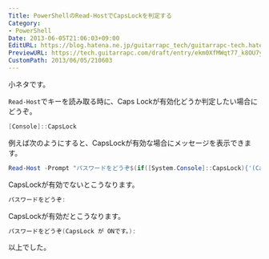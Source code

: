 ```yaml
---
Title: PowerShellのRead-HostでCapsLockを判定する
Category:
- PowerShell
Date: 2013-06-05T21:06:03+09:00
EditURL: https://blog.hatena.ne.jp/guitarrapc_tech/guitarrapc-tech.hatenablog.com/atom/entry/6802418398340924488
PreviewURL: https://tech.guitarrapc.com/draft/entry/ekm0XfMWqt77_k8OU7y_jBwLHbM
CustomPath: 2013/06/05/210603
---
```


<!--
Date: 2013-06-05T21:06:03+09:00
URL: https://tech.guitarrapc.com/entry/2013/06/05/210603
-->

小ネタです。

`Read-Host`でキーを読み取る時に、Caps Lockが有効化どうか判定したい場合にどうぞ。

```ps1
[Console]::CapsLock
```

例えば次のようにすると、CapsLockが有効な場合にメッセージを表示できます。

```ps1
Read-Host -Prompt "パスワードをどうぞ$(if([System.Console]::CapsLock){'(CapsLock が ONです。)'})"
```

CapsLockが有効でないとこうなります。

```ps1
パスワードをどうぞ:
```

CapsLockが有効だとこうなります。

```ps1
パスワードをどうぞ(CapsLock が ONです。):
```

以上でした。
